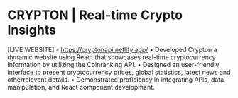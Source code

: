 # CRYPTON | Real-time Crypto Insights
[LIVE WEBSITE] - https://cryptonapi.netlify.app/
• Developed Crypton a dynamic website using React that showcases real-time
cryptocurrency information by utilizing the Coinranking API.
• Designed an user-friendly interface to present cryptocurrency prices, global
statistics, latest news and otherrelevant details.
• Demonstrated proficiency in integrating APIs, data manipulation, and React
component development.

